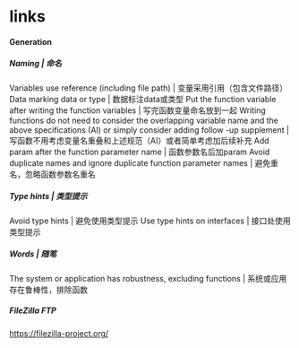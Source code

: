 # links

#### Generation
##### Naming | 命名
Variables use reference (including file path) | 变量采用引用（包含文件路径）
Data marking data or type | 数据标注data或类型
Put the function variable after writing the function variables | 写完函数变量命名放到一起
Writing functions do not need to consider the overlapping variable name and the above specifications (AI) or simply consider adding follow -up supplement | 写函数不用考虑变量名重叠和上述规范（AI）或者简单考虑加后续补充
Add param after the function parameter name | 函数参数名后加param
Avoid duplicate names and ignore duplicate function parameter names | 避免重名，忽略函数参数名重名

##### Type hints | 类型提示
Avoid type hints | 避免使用类型提示
Use type hints on interfaces | 接口处使用类型提示

##### Words | 随笔
The system or application has robustness, excluding functions | 系统或应用存在鲁棒性，排除函数

##### FileZilla FTP
https://filezilla-project.org/

